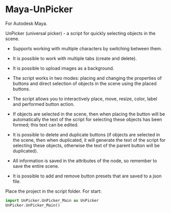 # Maya-UnPicker

For Autodesk Maya.

UnPicker (universal picker) - a script for quickly selecting objects in the scene.

 - Supports working with multiple characters by switching between them.
 
 - It is possible to work with multiple tabs (create and delete).
 
 - It is possible to upload images as a background.
 
 - The script works in two modes: placing and changing the properties of buttons and direct selection of objects in the scene using the placed buttons.
 
 - The script allows you to interactively place, move, resize, color, label and performed button action.
 
 - If objects are selected in the scene, then when placing the button will be automatically the text of the script for selecting these objects has been formed; this text can be edited.
 
 - It is possible to delete and duplicate buttons (if objects are selected in the scene,
then when duplicated, it will generate the text of the script for selecting these objects, otherwise the text of the parent button will be duplicated).
 
 - All information is saved in the attributes of the node, so remember to save the entire scene.
 
 - It is possible to add and remove button presets that are saved to a json file.
 
 Place the project in the script folder. For start:
 ```python
import UnPicker.UnPicker_Main as UnPicker 
UnPicker.UnPicker_Main()
 ```
